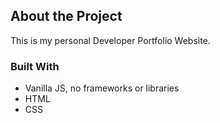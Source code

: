 ## About the Project

This is my personal Developer Portfolio Website.

### Built With

- Vanilla JS, no frameworks or libraries
- HTML
- CSS
